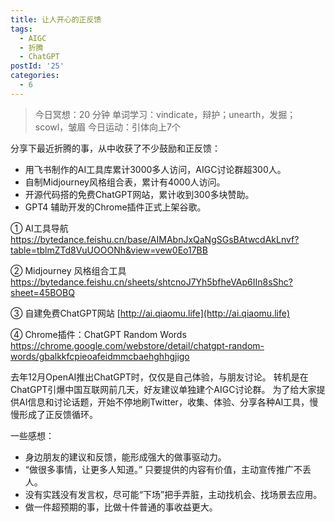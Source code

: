 ```yaml
---
title: 让人开心的正反馈
tags:
  - AIGC
  - 折腾
  - ChatGPT
postId: '25'
categories:
  - 6
---
```


> 今日冥想：20 分钟
> 单词学习：vindicate，辩护；unearth，发掘；scowl，皱眉
> 今日运动：引体向上7个

分享下最近折腾的事，从中收获了不少鼓励和正反馈：
- 用飞书制作的AI工具库累计3000多人访问，AIGC讨论群超300人。
- 自制Midjourney风格组合表，累计有4000人访问。
- 开源代码搭的免费ChatGPT网站，累计收到300多块赞助。
- GPT4 辅助开发的Chrome插件正式上架谷歌。

① AI工具导航
https://bytedance.feishu.cn/base/AIMAbnJxQaNgSGsBAtwcdAkLnvf?table=tblmZTd8VuUOOONh&view=vew0Eo17BB

② Midjourney 风格组合工具
https://bytedance.feishu.cn/sheets/shtcnoJ7Yh5bfheVAp6IIn8sShc?sheet=45BOBQ

③ 自建免费ChatGPT网站
[http://ai.qiaomu.life](http://ai.qiaomu.life)

④ Chrome插件：ChatGPT Random Words
https://chrome.google.com/webstore/detail/chatgpt-random-words/gbalkkfcpieoafeidmmcbaehghhgjigo

去年12月OpenAI推出ChatGPT时，仅仅是自己体验，与朋友讨论。
转机是在ChatGPT引爆中国互联网前几天，好友建议单独建个AIGC讨论群。
为了给大家提供AI信息和讨论话题，开始不停地刷Twitter，收集、体验、分享各种AI工具，慢慢形成了正反馈循环。

一些感想：
- 身边朋友的建议和反馈，能形成强大的做事驱动力。
- “做很多事情，让更多人知道。” 只要提供的内容有价值，主动宣传推广不丢人。
- 没有实践没有发言权，尽可能“下场”把手弄脏，主动找机会、找场景去应用。
- 做一件超预期的事，比做十件普通的事收益更大。






